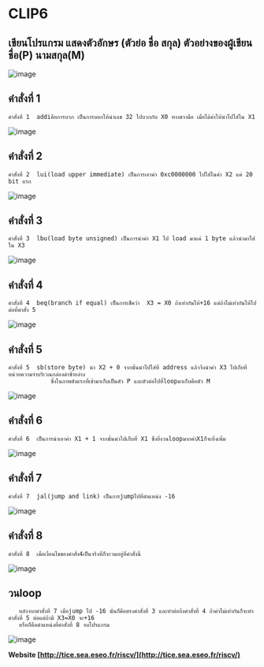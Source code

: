# CLIP6
## เขียนโปรแกรม แสดงตัวอักษร (ตัวย่อ ชื่อ สกุล) ตัวอย่างของผู้เขียน ชื่อ(P) นามสกุล(M)

![image](https://user-images.githubusercontent.com/98943460/160075111-4d5bcf35-294f-4dfb-95bb-d23a3ebc67a3.png)
## คำสั่งที่ 1
    คำสั่งที่ 1  addiคือการบวก เป็นการบอกให้นำเลข 32 ไปบวกกับ X0 ทางขวามือ เมื่อได้ค่าให้นำไปใส่ใน X1
   ![image](https://user-images.githubusercontent.com/98943460/160100934-c53606e9-9337-4be9-9a51-8c8ee6a45b3c.png)
## คำสั่งที่ 2
    คำสั่งที่ 2  lui(load upper immediate) เป็นการเอาค่า 0xc0000000 ไปใส่ในค่า X2 แค่ 20 bit แรก
   ![image](https://user-images.githubusercontent.com/98943460/160101532-0da3b271-1ba1-4c43-91f2-846a157a123e.png)
## คำสั่งที่ 3
    คำสั่งที่ 3  lbu(load byte unsigned) เป็นการนำค่า X1 ไป load มาแค่ 1 byte แล้วนำมาใส่ใน X3
   ![image](https://user-images.githubusercontent.com/98943460/160101878-e1b55471-a0b2-47bf-a741-a96cf767e9b5.png)
## คำสั่งที่ 4
    คำสั่งที่ 4  beq(branch if equal) เป็นการเช็คว่า  X3 = X0 ถ้าเท่ากันให้+16 แต่ถ้าไม่เท่ากันให้ไปต่อที่คำสั่ง 5
   ![image](https://user-images.githubusercontent.com/98943460/160102294-1a6b9fc9-d169-487a-81e3-055dc55bce58.png)
## คำสั่งที่ 5
    คำสั่งที่ 5  sb(store byte) นำ X2 + 0 จากนั้นนำไปใส่ที่ address แล้วจึงนำค่า X3 ไปเก็ยที่หน่วยความจำบริเวณกล่องดำซ้ายล่าง
                ซึ่งในภาพตังแรกที่เข้ามาเก็บเป็นตัว P และตัวต่อไปที่loopมาเก็บคือตัว M
   ![image](https://user-images.githubusercontent.com/98943460/160102709-55f78a5a-c928-415a-9ed7-5b56d84acbad.png)
## คำสั่งที่ 6
    คำสั่งที่ 6  เป็นการนำเอาค่า X1 + 1 จากนั้นนำไปเก็บที่ X1 ซึ่งยิ่งวนloopมากค่าX1ก็จะยิ่งเพิ่ม
   ![image](https://user-images.githubusercontent.com/98943460/160103191-4aeb7c40-4cae-4517-b290-17aa788bf589.png)
## คำสั่งที่ 7
    คำสั่งที่ 7  jal(jump and link) เป็นการjumpไปที่ตำแหน่ง -16
   ![image](https://user-images.githubusercontent.com/98943460/160103430-2dc72975-21dd-4a59-87d8-ae16538a1cfe.png)
## คำสั่งที่ 8
    คำสั่งที่ 8  เมื่อเงื่อนไขของคำสั่ง4เป็นจริงที่ก็จะวนอยู่ที่คำสั่งนี้
   ![image](https://user-images.githubusercontent.com/98943460/160075111-4d5bcf35-294f-4dfb-95bb-d23a3ebc67a3.png)
## วนloop
       หลังจากคำสั่งที่ 7 เมื่อjump ไป -16 นั่นก็คือตรงคำสั่งที่ 3 และทำต่อถึงคำสั่งที่ 4 ถ้าค่าไม่เท่ากันก็จะทำคำสั่งที่ 5 ต่อแต่ถ้ามี X3=X0 จะ+16
       หรือก็คือตำแหน่งที่คำสั่งที่ 8 จบโปรแกรม
   ![image](https://user-images.githubusercontent.com/98943460/160075111-4d5bcf35-294f-4dfb-95bb-d23a3ebc67a3.png)

 **Website [http://tice.sea.eseo.fr/riscv/](http://tice.sea.eseo.fr/riscv/)**

